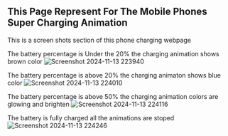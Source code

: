 ## This Page Represent For The Mobile Phones Super Charging Animation

This is a screen shots section of this phone charging webpage 

The battery percentage is Under the 20% the charging animation shows brown color
![Screenshot 2024-11-13 223940](https://github.com/user-attachments/assets/72aaeac4-ffd7-45f0-8a0b-df310229c838)

The battery percentage is above 20% the charging animaton shows blue color
![Screenshot 2024-11-13 224010](https://github.com/user-attachments/assets/b6a84706-47c5-4a8c-b6a5-613c90c3873f)

The battery percentage is above 50% the charging animation colors are glowing and brighten
![Screenshot 2024-11-13 224116](https://github.com/user-attachments/assets/9b5bcde0-27d1-4c54-ada0-45b765b26ab2)

The battery is fully charged all the animations are stoped
![Screenshot 2024-11-13 224246](https://github.com/user-attachments/assets/90b98147-b66a-4c0f-8b98-f6181edd4ede)
